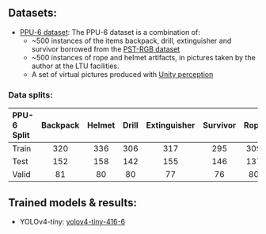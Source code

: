 ## Datasets:  
- [PPU-6 dataset](https://drive.google.com/file/d/1D-oBYlsD2c4dWnMyhtav1_mYnqfNK-ep/view?usp=sharing): The PPU-6 dataset is a combination of:  
  - ~500 instances of the items backpack, drill, extinguisher and survivor borrowed from the [PST-RGB dataset](https://github.com/ShreyasSkandanS/pst900_thermal_rgb)
  - ~500 instances of rope and helmet artifacts, in pictures taken by the author at the LTU facilities. 
  - A set of virtual pictures produced with [Unity perception](https://github.com/Unity-Technologies/com.unity.perception)


### Data splits:  

| PPU-6 Split | Backpack | Helmet | Drill | Extinguisher | Survivor | Rope |  
|:------      |:-------: |:-----: |:-----:|:------------:|:--------:|:----:| 
| Train       | 320      | 336    | 306   | 317          |  295     | 309  |  
| Test        | 152      | 158    | 142   | 155          | 146      | 137  |  
| Valid       | 81       | 80     | 80    | 77           | 76       | 80   |  



## Trained models & results:  
- YOLOv4-tiny: [yolov4-tiny-416-6](https://drive.google.com/file/d/1kGqmUowvL5ePiV0n4fvkYvy-2fD0FYwi/view?usp=sharing)
